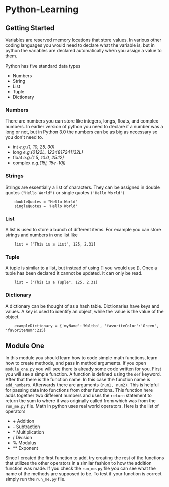 # Python-Learning

## Getting Started
Variables are reserved memory locations that store values. In various other coding languages you would need to declare what the variable is, but in python the variables are declared automatically when you assign a value to them. 

Python has five standard data types
- Numbers
- String
- List
- Tuple
- Dictionary

### Numbers
There are numbers you can store like integers, longs, floats, and complex numbers. In earlier version of python you need to declare if a number was a long or not, but in Python 3.0 the numbers can be as big as necessary so you don't need to. 
- int _e.g.(1, 10, 25, 30)_
- long _e.g.(0122L, 1234817241132L)_
- float _e.g.(1.5, 10.0, 25.12)_
- complex _e.g.(15j, 15e-10j)_

### Strings
Strings are essentially a list of characters. They can be assigned in double quotes `("Hello World")` or single quotes `('Hello World')`
```
    doubleQuotes = "Hello World"
    singleQuotes = 'Hello World'
```

### List
A list is used to store a bunch of different items. For example you can store strings and numbers in one list like 
```
    list = ["This is a List", 125, 2.31]
```
### Tuple
A tuple is similar to a list, but instead of using [] you would use (). Once a tuple has been declared it cannot be updated. It can only be read.
```
    list = ("This is a Tuple", 125, 2.31)
```
### Dictionary
A dictionary can be thought of as a hash table. Dictionaries have keys and values. A key is used to identify an object, while the value is the value of the object.
```
    exampleDictionary = {'myName':'Waltbo', 'favoriteColor':'Green', 'favoriteNum':215}
```
## Module One
In this module you should learn how to code simple math functions, learn how to create methods, and pass in method arguments. If you open `module_one.py` you will see there is already some code written for you. First you will see a simple function. A function is defined using the `def` keyword. 
After that there is the function name. In this case the function name is `add_numbers`. Afterwards there are arguments `(num1, num2)`. This is helpful for passing data into functions from other functions. This function here adds together two different numbers and uses the `return` statement to return the sum to where it was originally called from which was from the `run_me.py` file.
Math in python uses real world operators. Here is the list of operators
- \+ Addition
- \- Subtraction
- \* Multiplication
- / Division
- % Modulus
- ** Exponent

Since I created the first function to add, try creating the rest of the functions that utilizes the other operators in a similar fashion to how the addition function was made. 
If you check the `run_me.py` file you can see what the name of the methods are supposed to be. To test if your function is correct simply run the `run_me.py` file.
